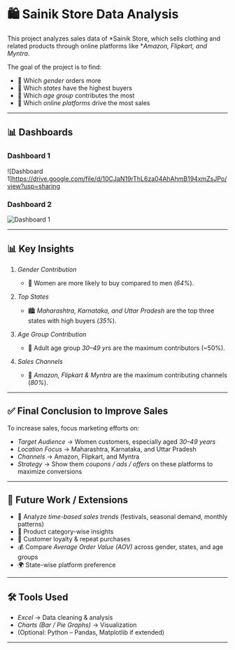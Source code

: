 # 🛍 Sainik Store Data Analysis  

This project analyzes sales data of *Sainik Store, which sells clothing and related products through online platforms like **Amazon, Flipkart, and Myntra*.  

The goal of the project is to find:  
- 📌 Which *gender* orders more  
- 📌 Which *states* have the highest buyers  
- 📌 Which *age group* contributes the most  
- 📌 Which *online platforms* drive the most sales  

---

## 📊 Dashboards  

### Dashboard 1  
![Dashboard 1]https://drive.google.com/file/d/10CJaN19rThL6za04AhAhmB194xmZsJPo/view?usp=sharing 


### Dashboard 2  
![Dashboard 1](https://drive.google.com/uc?export=view&id=10CJaN19rThL6za04AhAhmB194xmZsJPo)  

---

## 📊 Key Insights  

1. *Gender Contribution*  
   - 👩 Women are more likely to buy compared to men (*64%*).  

2. *Top States*  
   - 🏙 *Maharashtra, Karnataka, and Uttar Pradesh* are the top three states with high buyers (*35%*).  

3. *Age Group Contribution*  
   - 🎯 Adult age group *30–49 yrs* are the maximum contributors (~50%).  

4. *Sales Channels*  
   - 🛒 *Amazon, Flipkart & Myntra* are the maximum contributing channels (*80%*).  

---

## ✅ Final Conclusion to Improve Sales  

To increase sales, focus marketing efforts on:  
- *Target Audience* → Women customers, especially aged *30–49 years*  
- *Location Focus* → Maharashtra, Karnataka, and Uttar Pradesh  
- *Channels* → Amazon, Flipkart, and Myntra  
- *Strategy* → Show them *coupons / ads / offers* on these platforms to maximize conversions  

---

## 🚀 Future Work / Extensions  

- 📅 Analyze *time-based sales trends* (festivals, seasonal demand, monthly patterns)  
- 👗 Product category-wise insights  
- 🔄 Customer loyalty & repeat purchases  
- 💰 Compare *Average Order Value (AOV)* across gender, states, and age groups  
- 🌍 State-wise platform preference  

---

## 🛠 Tools Used  

- *Excel* → Data cleaning & analysis  
- *Charts (Bar / Pie Graphs)* → Visualization  
- (Optional: Python – Pandas, Matplotlib if extended)  

---
